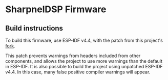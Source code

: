 SharpnelDSP Firmware
====================

Build instructions
---

To build this firmware, use ESP-IDF v4.4, with the patch from this project's
[fork](https://github.com/ShrapnelDSP/esp-idf/commit/3df8e0cf7b5c1ee193f8444501ed8827134eacde).

This patch prevents warnings from headers included from other components,
and allows the project to use more warnings than the default in ESP-IDF. It is
also possible to build the project using unpatched ESP-IDF v4.4. In this case,
many false positive compiler warnings will appear.
